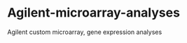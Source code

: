 Agilent-microarray-analyses
===========================

Agilent custom microarray, gene expression analyses
